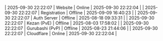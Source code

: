 | 2025-09-30 22:22:07 | Website | Online | 2025-09-30 22:22:04 |
| 2025-09-30 22:22:07 | Registration | Offline | 2025-09-09 16:40:23 |
| 2025-09-30 22:22:07 | Auth Server | Offline | 2025-08-18 09:33:31 |
| 2025-09-30 22:22:07 | Kezan (PvE) | Offline | 2025-08-03 17:58:02 |
| 2025-09-30 22:22:07 | Gurubashi (PvP) | Offline | 2025-08-23 21:44:06 |
| 2025-09-30 22:22:07 | Cloudflare | Online | 2025-09-30 22:22:04 |
